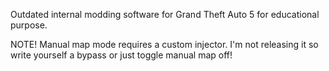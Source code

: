 Outdated internal modding software for Grand Theft Auto 5 for educational purpose.

NOTE! Manual map mode requires a custom injector. I'm not releasing it so write yourself a bypass or just toggle manual map off!
